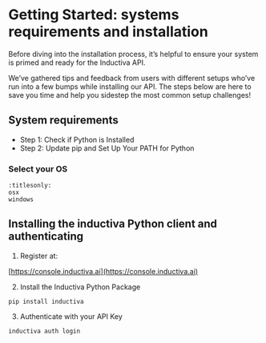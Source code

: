 # Getting Started: systems requirements and installation

Before diving into the installation process, it’s helpful to ensure your
system is primed and ready for the Inductiva API.

We’ve gathered tips and feedback from users with different setups who’ve run
into a few bumps while installing our API. The steps below are here to save
you time and help you sidestep the most common setup challenges!

## System requirements

- Step 1: Check if Python is Installed
- Step 2: Update pip and Set Up Your PATH for Python

### Select your OS

```{toctree}
:titlesonly:
osx
windows
```

## Installing the inductiva Python client and authenticating

1. Register at:

[https://console.inductiva.ai](https://console.inductiva.ai)

2. Install the Inductiva Python Package

```
pip install inductiva
```

3. Authenticate with your API Key

```
inductiva auth login
```
